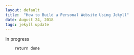 ```yaml
---
layout: default
title:  "How to Build a Personal Website Using Jekyll"
date: August 24, 2018
tags: jekyll update
---
```

In progress
```def make_site():
	return done
```
